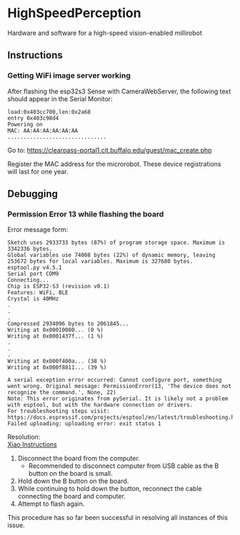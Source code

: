 # HighSpeedPerception

Hardware and software for a high-speed vision-enabled millirobot

## Instructions

### Getting WiFi image server working

After flashing the esp32s3 Sense with CameraWebServer, the following text should appear in the Serial Monitor:

```
load:0x403cc700,len:0x2a68
entry 0x403c98d4
Powering on
MAC: AA:AA:AA:AA:AA:AA
...............................
```

Go to: https://clearpass-portal1.cit.buffalo.edu/guest/mac_create.php

Register the MAC address for the microrobot.
These device registrations will last for one year.

## Debugging

### Permission Error 13 while flashing the board

Error message form:

```
Sketch uses 2933733 bytes (87%) of program storage space. Maximum is 3342336 bytes.
Global variables use 74008 bytes (22%) of dynamic memory, leaving 253672 bytes for local variables. Maximum is 327680 bytes.
esptool.py v4.5.1
Serial port COM9
Connecting...
Chip is ESP32-S3 (revision v0.1)
Features: WiFi, BLE
Crystal is 40MHz
.
.
.
Compressed 2934096 bytes to 2061845...
Writing at 0x00010000... (0 %)
Writing at 0x0001437f... (1 %)
.
.
.
Writing at 0x000f400a... (38 %)
Writing at 0x000f8811... (39 %)

A serial exception error occurred: Cannot configure port, something went wrong. Original message: PermissionError(13, 'The device does not recognize the command.', None, 22)
Note: This error originates from pySerial. It is likely not a problem with esptool, but with the hardware connection or drivers.
For troubleshooting steps visit: https://docs.espressif.com/projects/esptool/en/latest/troubleshooting.html
Failed uploading: uploading error: exit status 1
```

Resolution:  
[Xiao Instructions](https://wiki.seeedstudio.com/xiao_esp32s3_getting_started/#bootloader-mode)

1. Disconnect the board from the computer.
   - Recommended to disconnect computer from USB cable as the B button on the board is small.
1. Hold down the B button on the board.
1. While continuing to hold down the button, reconnect the cable connecting the board and computer.
1. Attempt to flash again.

This procedure has so far been successful in resolving all instances of this issue.

